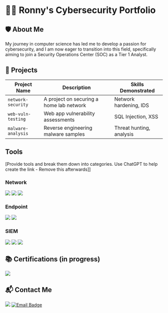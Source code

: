 # 👨‍💻 Ronny's Cybersecurity Portfolio

## 🛡️ About Me
My journey in computer science has led me to develop a passion for cybersecurity, and I am now eager to transition into this field, specifically aiming to join a Security Operations Center (SOC) as a Tier 1 Analyst.

## 🔨 Projects
| Project Name     | Description                             | Skills Demonstrated      |
|------------------|-----------------------------------------|-------------------------|
| `network-security` | A project on securing a home lab network | Network hardening, IDS   |
| `web-vuln-testing` | Web app vulnerability assessments       | SQL Injection, XSS       |
| `malware-analysis` | Reverse engineering malware samples     | Threat hunting, analysis |

## Tools
[Provide tools and break them down into categories. Use ChatGPT to help create the link - Remove this afterwards]]

### Network
<div>
    <img src="https://img.shields.io/badge/-Wireshark-1679A7?&style=for-the-badge&logo=Wireshark&logoColor=white" />
    <img src="https://img.shields.io/badge/-Suricata-EF3B2D?&style=for-the-badge&logo=Suricata&logoColor=white" />
    <img src="https://img.shields.io/badge/-Zeek-777BB4?&style=for-the-badge&logo=Zeek&logoColor=white" />
</div>

### Endpoint
<div>
    <img src="https://img.shields.io/badge/-Microsoft_Defender_for_Endpoint-00A4EF?&style=for-the-badge&logo=Microsoft&logoColor=white" />
    <img src="https://img.shields.io/badge/-Velociraptor-4B275F?&style=for-the-badge&logo=Velociraptor&logoColor=white" />
</div>

### SIEM
<div>
    <img src="https://img.shields.io/badge/-Microsoft_Sentinel-0078D4?&style=for-the-badge&logo=Microsoft&logoColor=white" />
    <img src="https://img.shields.io/badge/-Splunk-000000?&style=for-the-badge&logo=Splunk&logoColor=white" />
    <img src="https://img.shields.io/badge/-Elastic-005571?&style=for-the-badge&logo=Elastic&logoColor=white" />
</div>

## 📚 Certifications (in progress)
<a href="https://linkedin.com">
<img src="https://img.shields.io/badge/-Security%2B-FF0000?logo=comptia&style=for-the-badge" /></a>


## 📬 Contact Me
<a href="https://linkedin.com">
<img src="https://img.shields.io/badge/-LinkedIn-0072b1?&style=for-the-badge&logo=linkedin&logoColor=white" /></a>

<a href="mailto:perezr5@protonmail.com">
<img src="https://img.shields.io/badge/-Email-D44638?style=for-the-badge&logo=protonmail&logoColor=white" alt="Email Badge" /></a>
